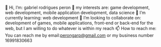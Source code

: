 👋 Hi, I’m: gabriel rodrigues peron
👀 my interests are: game development, web development, mobile application development, data science
🌱 I’m currently learning: web development
💞️ I’m looking to collaborate on: development of games, mobile applications, front-end or back-end for the web, but I am willing to do whatever is within my reach
📫 How to reach me: You can reach me by email:perongarp@gmail.com or my business number 16991830663
